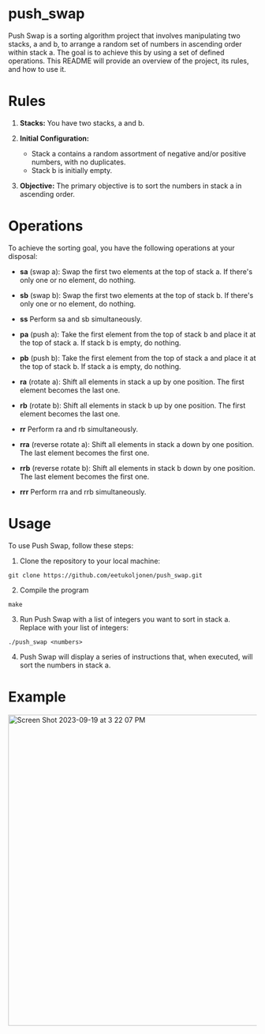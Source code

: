 # push_swap

Push Swap is a sorting algorithm project that involves manipulating two stacks, a and b, to arrange a random set of numbers in ascending order within stack a. The goal is to achieve this by using a set of defined operations. This README will provide an overview of the project, its rules, and how to use it.

# Rules

1. **Stacks:** You have two stacks, a and b.

2. **Initial Configuration:**

   * Stack a contains a random assortment of negative and/or positive numbers, with no duplicates.
   * Stack b is initially empty.
3. **Objective:** The primary objective is to sort the numbers in stack a in ascending order.

# Operations
To achieve the sorting goal, you have the following operations at your disposal:

 * **sa** (swap a): Swap the first two elements at the top of stack a. If there's only one or no element, do nothing.

 * **sb** (swap b): Swap the first two elements at the top of stack b. If there's only one or no element, do nothing.

 * **ss** Perform sa and sb simultaneously.

 * **pa** (push a): Take the first element from the top of stack b and place it at the top of stack a. If stack b is empty, do nothing.

 * **pb** (push b): Take the first element from the top of stack a and place it at the top of stack b. If stack a is empty, do nothing.

 * **ra** (rotate a): Shift all elements in stack a up by one position. The first element becomes the last one.

 * **rb** (rotate b): Shift all elements in stack b up by one position. The first element becomes the last one.

 * **rr** Perform ra and rb simultaneously.

 * **rra** (reverse rotate a): Shift all elements in stack a down by one position. The last element becomes the first one.

 * **rrb** (reverse rotate b): Shift all elements in stack b down by one position. The last element becomes the first one.

 * **rrr** Perform rra and rrb simultaneously.

 # Usage

 To use Push Swap, follow these steps:

 1. Clone the repository to your local machine:
  ```
  git clone https://github.com/eetukoljonen/push_swap.git
  ```
2. Compile the program
  ```
  make
  ```
3. Run Push Swap with a list of integers you want to sort in stack a.
   Replace <numbers> with your list of integers:
```
./push_swap <numbers>
```
4. Push Swap will display a series of instructions that, when executed, will sort the numbers in stack a.

# Example

<img width="630" alt="Screen Shot 2023-09-19 at 3 22 07 PM" src="https://github.com/eetukoljonen/push_swap/assets/120648288/21e24966-d8d5-4893-b9ec-efa4fdb54f78">
